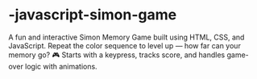 # -javascript-simon-game
A fun and interactive Simon Memory Game built using HTML, CSS, and JavaScript. Repeat the color sequence to level up — how far can your memory go? 🎮 Starts with a keypress, tracks score, and handles game-over logic with animations.
